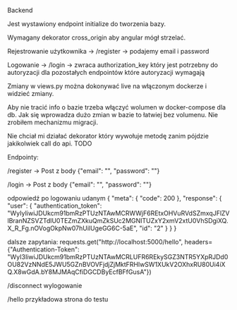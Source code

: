 Backend

Jest wystawiony endpoint initialize do tworzenia bazy.

Wymagany dekorator cross_origin aby angular mógł strzelać.

Rejestrowanie użytkownika -> /register -> podajemy email i password

Logowanie -> /login  -> zwraca authorization_key który jest potrzebny do autoryzacji dla pozostałych endpointów które autoryzacji wymagają

Zmiany w views.py można dokonywać live na włączonym dockerze i widzieć zmiany.

Aby nie tracić info o bazie trzeba włączyć wolumen w docker-compose dla db. Jak się wprowadza dużo zmian w bazie to łatwiej bez volumenu.
Nie zrobiłem mechanizmu migracji.

Nie chciał mi działać dekorator który wywołuje metodę zanim pójdzie jakikolwiek call do api. TODO


Endpointy:

/register -> Post z body {"email": "", "password": ""}

/login -> Post z body {"email": "", "password": ""}

odpowiedź po logowaniu udanym
{
    "meta": {
        "code": 200
    },
    "response": {
        "user": {
            "authentication_token": "WyIyIiwiJDUkcm91bmRzPTUzNTAwMCRWWjF6REtxOHVuRVdSZmxqJFlZVlBranNZSVZTdlU0TEZmZXkuQmZkSUc2MGNITUZxY2xmV2xtU0VhSDgiXQ.X_R_Fg.nOVogOkpNw07hUilUgeGG6C-5aE",
            "id": "2"
        }
    }
}

dalsze zapytania:
requests.get("http://localhost:5000/hello", headers={"Authentication-Token": "WyI3IiwiJDUkcm91bmRzPTUzNTAwMCRLUFR6REkySGZ3NTR5YXpRJDd0OU82VzNNdE5JWU5GZnBVOVFjdjZjMktFRHlwSW1XUkV2OXhxRU80Ui4iXQ.X8wGdA.bY8MJMAqCfiDGCDByEcfBFfGusA"})

/disconnect wylogowanie

/hello przykładowa strona do testu